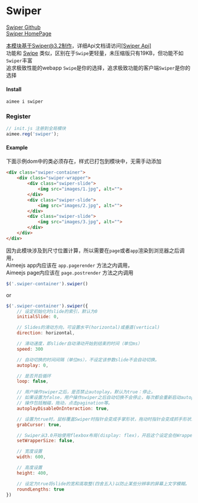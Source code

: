 # Swiper

<a href="https://github.com/nolimits4web/swiper" target="_blank">Swiper Github</a>  
<a href="http://www.idangero.us/swiper" target="_blank">Swiper HomePage</a>

本模块基于Swiper@3.2制作，详细Api文档请访问<a href="http://www.idangero.us/swiper/api" target="_blank">[Swiper Api]</a>  
功能和 [Swipe](https://github.com/Aimeejs/swipe) 类似，区别在于```Swipe```更轻量，未压缩版只有19KB，但功能不如```Swiper```丰富  
追求极致性能的webapp ```Swipe```是你的选择，追求极致功能的客户端```Swiper```是你的选择


#### Install
```
aimee i swiper
```

### Register
```javascript
// init.js 注册到全局模块
aimee.reg('swiper');
```

#### Example
下面示例dom中的类必须存在，样式已打包到模块中，无需手动添加
```html
<div class="swiper-container">
	<div class="swiper-wrapper">
		<div class="swiper-slide">
			<img src="images/1.jpg", alt="">
		</div>
		<div class="swiper-slide">
			<img src="images/2.jpg", alt="">
		</div>
		<div class="swiper-slide">
			<img src="images/3.jpg", alt="">
		</div>
	</div>
</div>
```

因为此模块涉及到尺寸位置计算，所以需要在```page```或者```app```渲染到浏览器之后调用，  
Aimeejs app内应该在 ```app.pagerender``` 方法之内调用，  
Aimeejs page内应该在 ```page.postrender``` 方法之内调用
```javascript
$('.swiper-container').swiper()
```

or
```javascript
$('.swiper-container').swiper({
	// 设定初始化时slide的索引，默认为0
	initialSlide: 0,

	// Slides的滑动方向，可设置水平(horizontal)或垂直(vertical)
	direction: horizontal,

	// 滑动速度，即slider自动滑动开始到结束的时间（单位ms）
	speed: 300

	// 自动切换的时间间隔（单位ms），不设定该参数slide不会自动切换。
	autoplay: 0,

	// 是否开启循环
	loop: false,

	// 用户操作swiper之后，是否禁止autoplay。默认为true：停止。
	// 如果设置为false，用户操作swiper之后自动切换不会停止，每次都会重新启动autoplay。
	// 操作包括触碰，拖动，点击pagination等。
	autoplayDisableOnInteraction: true,

	// 设置为true时，鼠标覆盖Swiper时指针会变成手掌形状，拖动时指针会变成抓手形状。（根据浏览器形状有所不同）
	grabCursor: true,

	// Swiper从3.0开始使用flexbox布局(display: flex)，开启这个设定会在Wrapper上添加等于slides相加的宽高，在对flexbox布局的支持不是很好的浏览器中可能需要用到。
	setWrapperSize: false,

	// 宽度设置
	width: 600,

	// 高度设置
	height: 400,

	// 设定为true将slide的宽和高取整(四舍五入)以防止某些分辨率的屏幕上文字模糊。
	roundLengths: true
})
```
